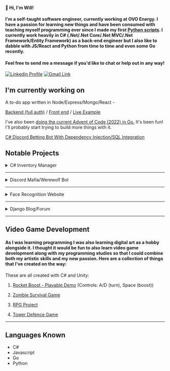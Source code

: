 #### 👋 Hi, I'm Will!

<h4>I'm a self-taught software engineer, currently working at OVO Energy. I have a passion for learning new things and have been consumed with teaching myself programming ever since I made my first <a target="_blank" href="https://github.com/WillCorrigan/automatetheboringstuffpython">Python scripts</a>. I currently work heavily in C# (.Net/.Net Core/.Net MVC/.Net Framework/Entity Framework) as a back-end engineer but I also like to dabble with JS/React and Python from time to time and even some Go recently.</h4>


#### Feel free to send me a message if you'd like to chat or help out in any way!

[![Linkedin Profile](https://img.shields.io/badge/LinkedIn-%230077B5.svg?&style=flat-square&logo=linkedin&logoColor=white)](https://www.linkedin.com/in/william-corrigan-8a3434a0/)
[![Gmail Link](https://img.shields.io/badge/-Gmail-c14438?style=flat-square&amp;logo=Gmail&amp;logoColor=white&amp)](mailto:wcorrigan90@gmail.com)
<!-- [![Portfolio Website](https://img.shields.io/badge/-Portfolio-green)](https://www.willcorrigandev.com) -->


## I'm currently working on

A to-do app written in Node/Express/Mongo/React - 

<a target="_blank" href="https://github.com/WillCorrigan/todoapp">Backend (full auth)</a> / <a target="_blank" href="https://github.com/WillCorrigan/todoapp-frontend">Front end</a> / <a target="_blank" href="https://kaleidoscopic-cupcake-9dce64.netlify.app/">Live Example</a>

I've also been <a target="_blank" href="https://github.com/WillCorrigan/Advent-of-Code-2022">doing the current Advent of Code (2022) in Go.</a> It's been fun! I'll probably start trying to build more things with it.

<a target="_blank" href="https://github.com/WillCorrigan/DiscordBettingBot">C# Discord Betting Bot With Dependency Injection/SQL Integration</a>






## Notable Projects



<!-- C# Inventory Manager -->
<details>
<summary>C# Inventory Manager</summary>
<br>
When I knew I wanted to be a professional software engineer, I decided to start to focus on skills that would make myself employable and so started to learn how to access databases and design software with real world uses. In my old career, we used an outdated inventory manager and so I wanted to create something that could do a better job than the old piece of software we used at that time.

* Languages/Frameworks Used
  * C#
  * .Net Framework
  * Object Oriented Programming
  * SQL
  
<a target="_blank" href="https://github.com/WillCorrigan/InventoryManager">Github Link</a>

</details>

---
<!-- Discord Mafia Bot -->
<details>
<summary>Discord Mafia/Werewolf Bot</summary>
<br>
I created a bot for the popular app <a href="https://discord.com/">Discord</a>. This bot was coded in Python and utilises the Discord API and asynchronous Python to play the social party game of Mafia/Werewolf. Please see the readme for more information!

* Languages/Frameworks Used
  * Python/Asynchronous Python
  * Discord API
  * Object Oriented Programming
  
<a href="https://github.com/WillCorrigan/Discord-Bot-Testing">Github Link</a>

</details>

---
<!-- Face Recognition API -->

<details>
<summary>Face Recognition Website</summary>
<br>
This is a website that utilises React/Node.js/Express.js/PostgreSQL. It allows a user to register to the website (which is stored in the database and their password is encrypted with <a href="https://www.npmjs.com/package/bcrypt">Bcrypt</a>). Once in the website a user is able to paste a link to an image of a face in a search box. This image is then displayed on the website automatically and a face recognition API (<a href="https://www.clarifai.com/">Clarifai</a>) is contacted (this provides bounding box co-ordinates for a face in an image). I use CSS to render these co-ordinates to display a box around the image highlighting the face. If a face is detected, the user's score is updated.

* Languages/Frameworks Used
  * Javascript
  * React
  * Node/Express
  * PostgreSQL
  
<a href="https://github.com/WillCorrigan/facerecognitionapi">Github Link</a>

<a href="https://smartface-wc.herokuapp.com/">Website Link</a>

</details>

---

<!-- Django Blog -->

<details>
<summary>Django Blog/Forum</summary>
<br>
When I started learning Python, I very much wanted to learn how to create websites. At the time, I was part of a forum community that was using an extremely outdated forum with no real functionality. I thought that I would take it upon myself to create a better environment to talk in by creating a forum using my newly developing programming skills. 
<br>
Thus, I took it upon myself to learn a very popular Python framework (Django). I started by creating a blog, as I was following a tutorial to get to grips with it but as soon as I learnt that I started progressing on to make the forum itself. I created most of it and enabled user registration (with a database to store usernames/passwords/posts etc) and it was largely completed. I never got around to promoting it, as I left the community shortly after, but I learnt a lot in the process.
<br>
  
* Languages/Frameworks Used
  * Python
  * Django
  * SQLite
  
<a href="https://github.com/WillCorrigan/Collection-of-programming-unsorted/tree/master/django_project">Github Link</a>
</details>

---

## Video Game Development
#### As I was learning programming I was also learning digital art as a hobby alongside it. I thought it would be fun to also learn video game development along with my programming studies so that I could combine both my artistic skills and my new passion. Here are a collection of things that I've created on the way:

These are all created with C# and Unity:

 1. <a target="_blank" href="https://sharemygame.com/@Holyflare/~cbd864e6-db6a-9036-9024-9397e0e52498">Rocket Boost - Playable Demo</a> (Controls: A/D (turn), Space (boost))
  
 2. <a target="_blank" href="https://github.com/WillCorrigan/6_Zombie_Runner">Zombie Survival Game</a>
 
 3. <a target="_blank" href="https://github.com/WillCorrigan/RPG-Project">RPG Project</a>
 
 4. <a target="_blank" href="https://github.com/WillCorrigan/RealmRush">Tower Defence Game</a> 
 
---

## Languages Known

* C#
* Javascript
* Go
* Python

